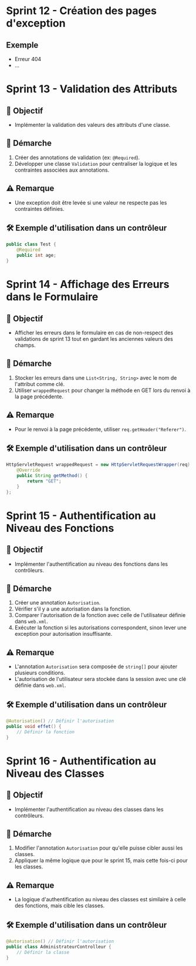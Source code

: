 
# Sprint 12 - Création des pages d'exception  

## Exemple
- Erreur 404
- ...

# Sprint 13 - Validation des Attributs  

## 🎯 Objectif  
- Implémenter la validation des valeurs des attributs d'une classe.  

## 🔹 Démarche  
1. Créer des annotations de validation (ex: `@Required`).
2. Développer une classe `Validation` pour centraliser la logique et les contraintes associées aux annotations.  

## ⚠️ Remarque  
- Une exception doit être levée si une valeur ne respecte pas les contraintes définies.  

## 🛠️ Exemple d'utilisation dans un contrôleur  
```java
public class Test {
    @Required
    public int age;
}
```
# Sprint 14 - Affichage des Erreurs dans le Formulaire  

## 🎯 Objectif  
- Afficher les erreurs dans le formulaire en cas de non-respect des validations de sprint 13 tout en gardant les anciennes valeurs des champs.  

## 🔹 Démarche  
1. Stocker les erreurs dans une `List<String, String>` avec le nom de l'attribut comme clé.
2. Utiliser `wrappedRequest` pour changer la méthode en GET lors du renvoi à la page précédente.

## ⚠️ Remarque  
- Pour le renvoi à la page précédente, utiliser `req.getHeader("Referer")`.

## 🛠️ Exemple d'utilisation dans un contrôleur  
```java
HttpServletRequest wrappedRequest = new HttpServletRequestWrapper(req) {
    @Override
    public String getMethod() {
        return "GET"; 
    }
};
```

# Sprint 15 - Authentification au Niveau des Fonctions  

## 🎯 Objectif  
- Implémenter l'authentification au niveau des fonctions dans les contrôleurs.  

## 🔹 Démarche  
1. Créer une annotation `Autorisation`.
2. Vérifier s'il y a une autorisation dans la fonction.
3. Comparer l'autorisation de la fonction avec celle de l'utilisateur définie dans `web.xml`.
4. Exécuter la fonction si les autorisations correspondent, sinon lever une exception pour autorisation insuffisante.

## ⚠️ Remarque  
- L'annotation `Autorisation` sera composée de `string[]` pour ajouter plusieurs conditions.
- L'autorisation de l'utilisateur sera stockée dans la session avec une clé définie dans `web.xml`.

## 🛠️ Exemple d'utilisation dans un contrôleur  
```java
@Autorisation() // Définir l'autorisation
public void effet() {
    // Définir la fonction
}
```
# Sprint 16 - Authentification au Niveau des Classes  

## 🎯 Objectif  
- Implémenter l'authentification au niveau des classes dans les contrôleurs.  

## 🔹 Démarche  
1. Modifier l'annotation `Autorisation` pour qu'elle puisse cibler aussi les classes.
2. Appliquer la même logique que pour le sprint 15, mais cette fois-ci pour les classes.

## ⚠️ Remarque  
- La logique d'authentification au niveau des classes est similaire à celle des fonctions, mais cible les classes.

## 🛠️ Exemple d'utilisation dans un contrôleur  
```java
@Autorisation() // Définir l'autorisation
public class AdministrateurControlleur {
    // Définir la classe
}
```
